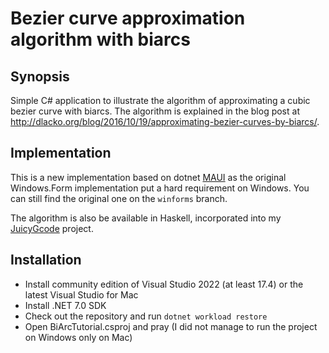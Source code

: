 Bezier curve approximation algorithm with biarcs
==================================

## Synopsis

Simple C# application to illustrate the algorithm of approximating a cubic bezier curve with biarcs.
The algorithm is explained in the blog post at http://dlacko.org/blog/2016/10/19/approximating-bezier-curves-by-biarcs/.

## Implementation

This is a new implementation based on dotnet [MAUI](https://learn.microsoft.com/en-us/dotnet/maui/what-is-maui?view=net-maui-7.0)
as the original Windows.Form implementation put a hard requirement on Windows. You can still find the original one on the `winforms` branch.

The algorithm is also be available in Haskell, incorporated into my [JuicyGcode](https://github.com/domoszlai/svg2gcode) project.

## Installation

- Install community edition of Visual Studio 2022 (at least 17.4) or the latest Visual Studio for Mac
- Install .NET 7.0 SDK
- Check out the repository and run `dotnet workload restore`
- Open BiArcTutorial.csproj and pray (I did not manage to run the project on Windows only on Mac)
